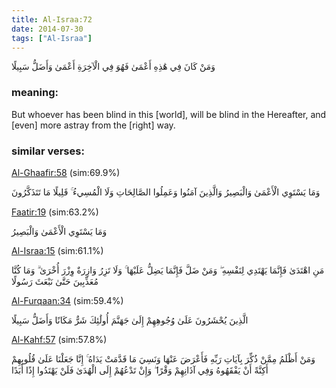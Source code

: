 ```yaml
---
title: Al-Israa:72
date: 2014-07-30
tags: ["Al-Israa"]
---
```

وَمَنْ كَانَ فِي هَٰذِهِ أَعْمَىٰ فَهُوَ فِي الْآخِرَةِ أَعْمَىٰ وَأَضَلُّ سَبِيلًا
### meaning: 
But whoever has been blind in this [world], will be blind in the Hereafter, and [even] more astray from the [right] way.
### similar verses: 

[Al-Ghaafir:58](/40/58) (sim:69.9%)

وَمَا يَسْتَوِي الْأَعْمَىٰ وَالْبَصِيرُ وَالَّذِينَ آمَنُوا وَعَمِلُوا الصَّالِحَاتِ وَلَا الْمُسِيءُ ۚ قَلِيلًا مَا تَتَذَكَّرُونَ

[Faatir:19](/35/19) (sim:63.2%)

وَمَا يَسْتَوِي الْأَعْمَىٰ وَالْبَصِيرُ

[Al-Israa:15](/17/15) (sim:61.1%)

مَنِ اهْتَدَىٰ فَإِنَّمَا يَهْتَدِي لِنَفْسِهِ ۖ وَمَنْ ضَلَّ فَإِنَّمَا يَضِلُّ عَلَيْهَا ۚ وَلَا تَزِرُ وَازِرَةٌ وِزْرَ أُخْرَىٰ ۗ وَمَا كُنَّا مُعَذِّبِينَ حَتَّىٰ نَبْعَثَ رَسُولًا

[Al-Furqaan:34](/25/34) (sim:59.4%)

الَّذِينَ يُحْشَرُونَ عَلَىٰ وُجُوهِهِمْ إِلَىٰ جَهَنَّمَ أُولَٰئِكَ شَرٌّ مَكَانًا وَأَضَلُّ سَبِيلًا

[Al-Kahf:57](/18/57) (sim:57.8%)

وَمَنْ أَظْلَمُ مِمَّنْ ذُكِّرَ بِآيَاتِ رَبِّهِ فَأَعْرَضَ عَنْهَا وَنَسِيَ مَا قَدَّمَتْ يَدَاهُ ۚ إِنَّا جَعَلْنَا عَلَىٰ قُلُوبِهِمْ أَكِنَّةً أَنْ يَفْقَهُوهُ وَفِي آذَانِهِمْ وَقْرًا ۖ وَإِنْ تَدْعُهُمْ إِلَى الْهُدَىٰ فَلَنْ يَهْتَدُوا إِذًا أَبَدًا
